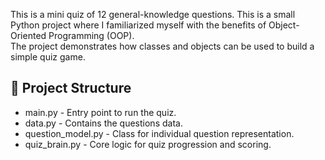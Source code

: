 This is a mini quiz of 12 general-knowledge questions.
This is a small Python project where I familiarized myself with the benefits of Object-Oriented Programming (OOP).  
The project demonstrates how classes and objects can be used to build a simple quiz game.

## 📂 Project Structure

- main.py - Entry point to run the quiz.
- data.py - Contains the questions data.
- question_model.py - Class for individual question representation.
- quiz_brain.py - Core logic for quiz progression and scoring.
